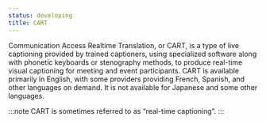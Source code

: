 ```yaml
---
status: developing
title: CART
---
```


Communication Access Realtime Translation, or CART, is a type of live captioning provided by trained captioners, using specialized software along with phonetic keyboards or stenography methods, to produce real-time visual captioning for meeting and event participants. CART is available primarily in English, with some providers providing French, Spanish, and other languages on demand. It is not available for Japanese and some other languages. 

:::note
CART is sometimes referred to as “real-time captioning”.
:::